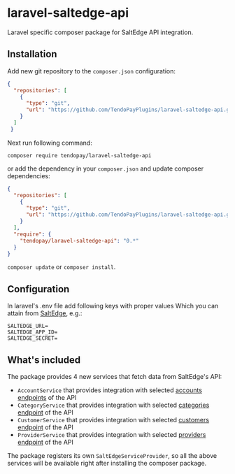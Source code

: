 # laravel-saltedge-api

Laravel specific composer package for SaltEdge API integration.

## Installation

Add new git repository to the `composer.json` configuration:

```json
{
  "repositories": [
    {
      "type": "git",
      "url": "https://github.com/TendoPayPlugins/laravel-saltedge-api.git"
    }
  ]
 }
```

Next run following command:

`composer require tendopay/laravel-saltedge-api`

or add the dependency in your `composer.json` and update composer dependencies:

```json
{
  "repositories": [
    {
      "type": "git",
      "url": "https://github.com/TendoPayPlugins/laravel-saltedge-api.git"
    }
  ],
  "require": {
    "tendopay/laravel-saltedge-api": "0.*"
  }
}
```

`composer update` or `composer install`.

## Configuration

In laravel's .env file add following keys with proper values Which you can attain from [SaltEdge](https://www.saltedge.com/client_users/sign_up), e.g.:

```$json
SALTEDGE_URL=
SALTEDGE_APP_ID=
SALTEDGE_SECRET=
```

## What's included

The package provides 4 new services that fetch data from SaltEdge's API:

* `AccountService` that provides integration with selected [accounts endpoints](https://docs.saltedge.com/reference/#accounts) of the API
* `CategoryService` that provides integration with selected [categories endpoint](https://docs.saltedge.com/reference/#categories) of the API
* `CustomerService` that provides integration with selected [customers endpoint](https://docs.saltedge.com/reference/#customers) of the API
* `ProviderService` that provides integration with selected [providers endpoint](https://docs.saltedge.com/reference/#providers) of the API

The package registers its own `SaltEdgeServiceProvider`, so all the above services will be available right after installing the composer package.
